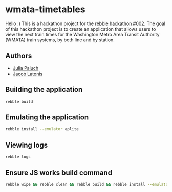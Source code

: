 # wmata-timetables

Hello :) This is a hackathon project for the [rebble hackathon #002](https://rebble.io/hackathon-002/). The goal of this hackathon project is to create an application that allows users to view the next train times for the Washington Metro Area Transit Authority (WMATA) train systems, by both line and by station.

## Authors

- [Julia Paluch](https://github.com/juliapaluch)
- [Jacob Latonis](https://github.com/latonis)

## Building the application

```bash
rebble build
```

## Emulating the application

```bash
rebble install --emulator aplite
```

## Viewing logs

```bash
rebble logs
```

## Ensure JS works build command

```bash
rebble wipe && rebble clean && rebble build && rebble install --emulator aplite --logs
```
